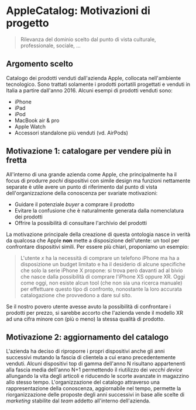 # AppleCatalog: Motivazioni di progetto
> Rilevanza del dominio scelto dal punto di vista culturale, professionale, sociale, ...

## Argomento scelto

Catalogo dei prodotti venduti dall'azienda Apple, collocata nell'ambiente tecnologico.
Sono trattati solamente i prodotti portatili progettati e venduti in Italia a partire dall'anno 2016.
Alcuni esempi di prodotti venduti sono:
  - iPhone
  - iPad
  - iPod
  - MacBook air & pro
  - Apple Watch
  - Accessori standalone più venduti (vd. AirPods)

## Motivazione 1: catalogare per vendere più in fretta

All'interno di una grande azienda come Apple, che principalmente ha il focus di produrre *pochi* dispositivi
con simile design ma funzioni nettamente separate è utile avere un punto di riferimento dal punto di vista
dell'organizzazione della conoscenza per svariate motivazioni:
 - Guidare il potenziale *buyer* a comprare il prodotto
 - Evitare la confusione che è naturalmente generata dalla nomenclatura dei prodotti
 - Offrire la possibilità di consultare l'archivio del prodotti

La motivazione principale della creazione di questa ontologia nasce in verità da qualcosa che Apple **non** mette
a disposizione dell'utente: un tool per confrontare dispositivi simili. Per essere più chiari, proponiamo un esempio:
> L'utente *x* ha la necessità di comprare un telefono iPhone ma ha a disposizione un budget limitato e ha il desiderio di
> alcune specifiche che solo la serie iPhone X propone: si trova però davanti ad al bivio che nasce dalla possibilità
> di comprare l'iPhone XS oppure XR. Oggi come oggi, non esiste alcun tool (che non sia una ricerca manuale) per effettuare
> questo tipo di confronto, nonostante la loro accurata catalogazione che provvedono a dare sul sito.

Se il nostro povero utente avesse avuto la possibilità di confrontare i prodotti per prezzo, si sarebbe accorto che 
l'azienda vende il modello XR ad una cifra minore con (più o meno) la stessa qualità di prodotto.

## Motivazione 2: aggiornamento del catalogo
L'azienda ha deciso di riproporre i propri dispositivi anche gli anni successivi mutando la fascia
di clientela a cui erano precedentemente venduti. Alcuni dispositivi top di gamma dell'anno N risultano appartenenti 
alla fascia media dell'anno N+1 permettendo il riutilizzo dei *vecchi device* allungando la vita degli articoli e
riducendo le scorte avanzate in magazzino allo stesso tempo. L'organizzazione del catalogo attraverso una 
rappresentazione della conoscenza, aggiornabile nel tempo, permette la riorganizzazione delle proposte degli anni 
successivi in base alle scelte di *marketing* stabilite dal *team* addetto all'interno dell'azienda.
